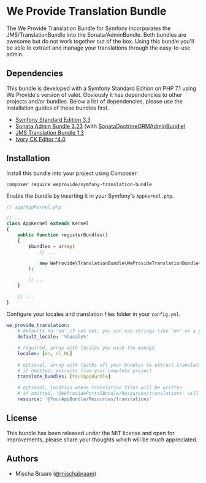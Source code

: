 # We Provide Translation Bundle

The We Provide Translation Bundle for Symfony incorporates the JMS/TranslationBundle into the Sonata/AdminBundle. Both bundles are awesome but do not work together out of the box. Using this bundle you'll be able to extract and manage your translations through the easy-to-use admin.


## Dependencies

This bundle is developed with a Symfony Standard Edition on PHP 7.1 using We Provide's version of valet. Obviously it has dependencies to other projects and/or bundles. Below a list of dependencies, please use the installation guides of these bundles first.
 * [Symfony Standard Edition 3.3](https://symfony.com/doc/current/setup.html#creating-symfony-applications-with-composer)
 * [Sonata Admin Bundle 3.23](https://sonata-project.org/bundles/admin/3-x/doc/getting_started/installation.html) (with [SonataDoctrineORMAdminBundle](https://sonata-project.org/bundles/doctrine-orm-admin/master/doc/reference/installation.html))
 * [JMS Translation Bundle 1.3](https://jmsyst.com/bundles/JMSTranslationBundle/master/installation)
 * [Ivory CK Editor ^4.0](https://github.com/egeloen/IvoryCKEditorBundle)


## Installation

Install this bundle into your project using Composer.

```
composer require weprovide/symfony-translation-bundle
```

Enable the bundle by inserting it in your Symfony's `AppKernel.php`.
```php
// app/AppKernel.php

// ...
class AppKernel extends Kernel
{
    public function registerBundles()
    {
        $bundles = array(
            // ...

            new WeProvide\TranslationBundle\WeProvideTranslationBundle(),
        );

        // ...
    }

    // ...
}
```

Configure your locales and translation files folder in your `config.yml`.

```yaml
we_provide_translation:
    # defaults to 'en' if not set, you can use strings like 'en' or a parameter
    default_locale: '%locale%'
    
    # required, array with locales you wish the manage
    locales: [en, nl_NL]
    
    # optional, array with (paths of) your bundles to extract translations from
    # if omitted, extracts from your complete project 
    translate_bundles: [YourAppBundle]
    
    # optional, location where translation files will be written
    # if omitted, '@WeProvidePortalBundle/Resources/translations' will be the target
    resource: '@YourAppBundle/Resources/translations'
```


## License

This bundle has been released under the MIT license and open for improvements, please share your thoughts which will be much appreciated.



## Authors

- Mischa Braam ([@mischabraam](https://github.com/mischabraam))